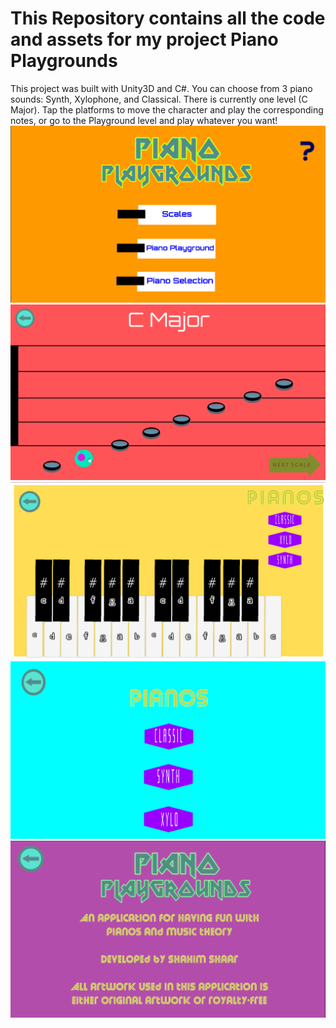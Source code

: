 # This Repository contains all the code and assets for my project Piano Playgrounds
This project was built with Unity3D and C#.
You can choose from 3 piano sounds: Synth, Xylophone, and Classical.
There is currently one level (C Major).
Tap the platforms  to move the character and play the corresponding notes, or go to the Playground level and play whatever you want!
![Main Menu](/Assets/images/MainMenu.PNG)
![First Level](/Assets/images/FirstLevel.PNG)
![The Playground](/Assets/images/Playground.PNG)
![Piano Selection Screen](/Assets/images/PianoSelect.PNG)
![About](/Assets/images/About.PNG)

